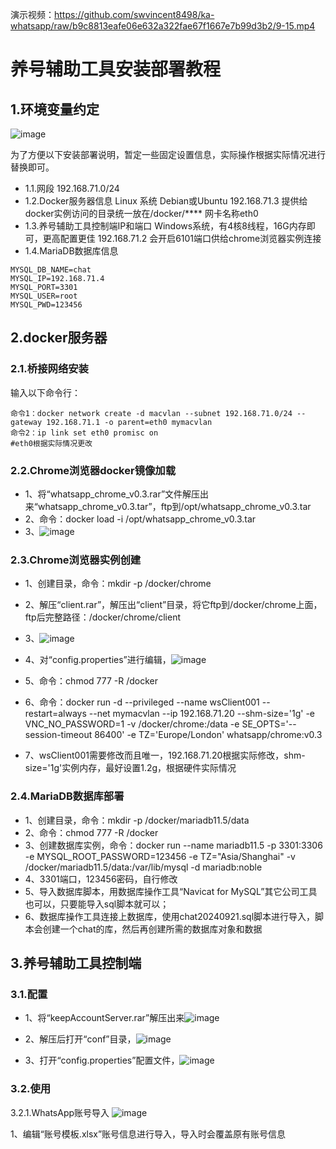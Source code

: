 演示视频：https://github.com/swvincent8498/ka-whatsapp/raw/b9c8813eafe06e632a322fae67f1667e7b99d3b2/9-15.mp4

# 养号辅助工具安装部署教程

## 1.环境变量约定
![image](https://github.com/user-attachments/assets/2d54614d-a113-4cf9-81ae-667ce17976b4)

为了方便以下安装部署说明，暂定一些固定设置信息，实际操作根据实际情况进行替换即可。
- 1.1.网段
192.168.71.0/24
- 1.2.Docker服务器信息
Linux 系统 Debian或Ubuntu
192.168.71.3
提供给docker实例访问的目录统一放在/docker/****
网卡名称eth0
- 1.3.养号辅助工具控制端IP和端口
Windows系统，有4核8线程，16G内存即可，更高配置更佳
192.168.71.2
会开启6101端口供给chrome浏览器实例连接
- 1.4.MariaDB数据库信息
```
MYSQL_DB_NAME=chat
MYSQL_IP=192.168.71.4
MYSQL_PORT=3301
MYSQL_USER=root
MYSQL_PWD=123456
```
## 2.docker服务器
### 2.1.桥接网络安装
输入以下命令行：
```
命令1：docker network create -d macvlan --subnet 192.168.71.0/24 --gateway 192.168.71.1 -o parent=eth0 mymacvlan
命令2：ip link set eth0 promisc on
#eth0根据实际情况更改
```
### 2.2.Chrome浏览器docker镜像加载
- 1、将“whatsapp_chrome_v0.3.rar”文件解压出来“whatsapp_chrome_v0.3.tar”，ftp到/opt/whatsapp_chrome_v0.3.tar
- 2、命令：docker load -i /opt/whatsapp_chrome_v0.3.tar
- 3、![image](https://github.com/user-attachments/assets/2a11c086-1149-4a11-90ef-87ea16d95736)

### 2.3.Chrome浏览器实例创建
- 1、创建目录，命令：mkdir -p /docker/chrome 
- 2、解压“client.rar”，解压出“client”目录，将它ftp到/docker/chrome上面，ftp后完整路径：/docker/chrome/client
- 3、![image](https://github.com/user-attachments/assets/9633fc47-1538-4708-a807-f7eacaf2f7c3)

- 4、对“config.properties”进行编辑，![image](https://github.com/user-attachments/assets/144163f9-3843-4477-b016-1609f8073192)

- 5、命令：chmod 777 -R /docker 
- 6、命令：docker run -d --privileged --name wsClient001 --restart=always --net mymacvlan --ip 192.168.71.20 --shm-size='1g' -e VNC_NO_PASSWORD=1 -v /docker/chrome:/data -e SE_OPTS='--session-timeout 86400' -e TZ='Europe/London' whatsapp/chrome:v0.3 
- 7、wsClient001需要修改而且唯一，192.168.71.20根据实际修改，shm-size='1g'实例内存，最好设置1.2g，根据硬件实际情况
### 2.4.MariaDB数据库部署
- 1、创建目录，命令：mkdir -p /docker/mariadb11.5/data
- 2、命令：chmod 777 -R /docker 
- 3、创建数据库实例，命令：docker run --name mariadb11.5 -p 3301:3306 -e MYSQL_ROOT_PASSWORD=123456 -e TZ="Asia/Shanghai" -v /docker/mariadb11.5/data:/var/lib/mysql -d mariadb:noble 
- 4、3301端口，123456密码，自行修改
- 5、导入数据库脚本，用数据库操作工具“Navicat for MySQL”其它公司工具也可以，只要能导入sql脚本就可以；
- 6、数据库操作工具连接上数据库，使用chat20240921.sql脚本进行导入，脚本会创建一个chat的库，然后再创建所需的数据库对象和数据
## 3.养号辅助工具控制端
### 3.1.配置
- 1、将“keepAccountServer.rar”解压出来![image](https://github.com/user-attachments/assets/9eaaacf7-5486-4f60-a784-f15c6317957a)

- 2、解压后打开“conf”目录，![image](https://github.com/user-attachments/assets/a992e13d-24cf-4949-bf68-c020bd9a1e75)

- 3、打开“config.properties”配置文件，![image](https://github.com/user-attachments/assets/801079a7-992c-48db-b875-9a37ec904305)


### 3.2.使用
3.2.1.WhatsApp账号导入
![image](https://github.com/user-attachments/assets/33469179-abfc-49b2-88f0-668f375a83b6)

1、编辑“账号模板.xlsx”账号信息进行导入，导入时会覆盖原有账号信息

```





```















